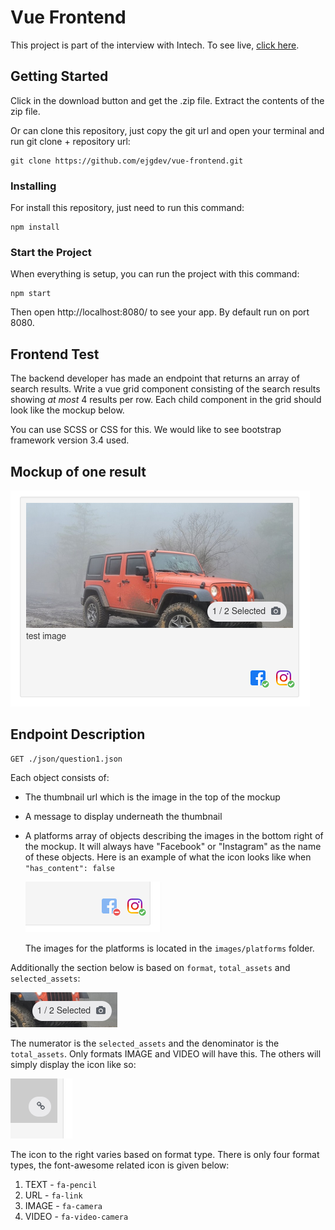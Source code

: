 # Vue Frontend
This project is part of the interview with Intech.
To see live, [click here](https://vue-frontend-site.herokuapp.com/).

## Getting Started

Click in the download button and get the .zip file. Extract the contents of the zip file.

Or can clone this repository, just copy the git url and open your terminal and run git clone + repository url:

```
git clone https://github.com/ejgdev/vue-frontend.git
```

### Installing

For install this repository, just need to run this command:

```
npm install
```

### Start the Project
When everything is setup, you can run the project with this command:

```
npm start
```
Then open http://localhost:8080/ to see your app. By default run on port 8080.

## Frontend Test
The backend developer has made an endpoint that returns an array of search results. Write a vue grid component consisting of the search results showing _at most_ 4 results per row. Each child component in the grid should look like the mockup below.

You can use SCSS or CSS for this. We would like to see bootstrap framework version 3.4 used.

## Mockup of one result
![](images/mockup.png)

## Endpoint Description
```
GET ./json/question1.json
```
Each object consists of:
- The thumbnail url which is the image in the top of the mockup
- A message to display underneath the thumbnail
- A platforms array of objects describing the images in the bottom right of the mockup. It will always have "Facebook" or "Instagram" as the name of these objects. Here is an example of what the icon looks like when `"has_content": false`

  ![](images/platform-off.png)

  The images for the platforms is located in the `images/platforms` folder.


Additionally the section below is based on `format`, `total_assets` and `selected_assets`:

![](images/selected-section.png)

The numerator is the `selected_assets` and the denominator is the `total_assets`. Only formats IMAGE and VIDEO will have this. The others will simply display the icon like so:

![](images/basic-format.png)

The icon to the right varies based on format type. There is only four format types, the font-awesome related icon is given below:
1. TEXT - `fa-pencil`
2. URL - `fa-link`
3. IMAGE - `fa-camera`
4. VIDEO - `fa-video-camera`